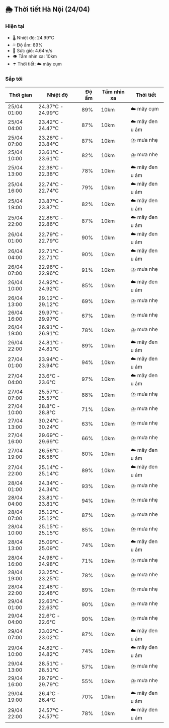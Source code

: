 ## 🌦️ Thời tiết Hà Nội (24/04)

### Hiện tại

- 🌡️ Nhiệt độ: 24.99℃
- 💦 Độ ẩm: 89%
- 💨 Sức gió: 4.64m/s
- 👁️ Tầm nhìn xa: 10km
- ☂️ Thời tiết: ☁️ mây cụm

### Sắp tới

| Thời gian | Nhiệt độ | Độ ẩm | Tầm nhìn xa | Thời tiết |
| --- | --- | --- | --- | --- |
| 25/04 01:00 | 24.37℃ - 24.99℃ | 89% | 10km | ☁️ mây cụm |
| 25/04 04:00 | 23.42℃ - 24.47℃ | 87% | 10km | ☁️ mây đen u ám |
| 25/04 07:00 | 23.26℃ - 23.84℃ | 87% | 10km | ⛈️ mưa nhẹ |
| 25/04 10:00 | 23.61℃ - 23.61℃ | 82% | 10km | ⛈️ mưa nhẹ |
| 25/04 13:00 | 22.38℃ - 22.38℃ | 78% | 10km | ☁️ mây đen u ám |
| 25/04 16:00 | 22.74℃ - 22.74℃ | 79% | 10km | ☁️ mây đen u ám |
| 25/04 19:00 | 23.87℃ - 23.87℃ | 82% | 10km | ☁️ mây đen u ám |
| 25/04 22:00 | 22.86℃ - 22.86℃ | 87% | 10km | ☁️ mây đen u ám |
| 26/04 01:00 | 22.79℃ - 22.79℃ | 90% | 10km | ☁️ mây đen u ám |
| 26/04 04:00 | 22.71℃ - 22.71℃ | 90% | 10km | ☁️ mây đen u ám |
| 26/04 07:00 | 22.96℃ - 22.96℃ | 91% | 10km | ⛈️ mưa nhẹ |
| 26/04 10:00 | 24.92℃ - 24.92℃ | 85% | 10km | ☁️ mây đen u ám |
| 26/04 13:00 | 29.12℃ - 29.12℃ | 69% | 10km | ⛈️ mưa nhẹ |
| 26/04 16:00 | 29.97℃ - 29.97℃ | 67% | 10km | ⛈️ mưa nhẹ |
| 26/04 19:00 | 26.91℃ - 26.91℃ | 78% | 10km | ⛈️ mưa nhẹ |
| 26/04 22:00 | 24.81℃ - 24.81℃ | 89% | 10km | ☁️ mây đen u ám |
| 27/04 01:00 | 23.94℃ - 23.94℃ | 94% | 10km | ☁️ mây đen u ám |
| 27/04 04:00 | 23.6℃ - 23.6℃ | 97% | 10km | ☁️ mây đen u ám |
| 27/04 07:00 | 25.57℃ - 25.57℃ | 88% | 10km | ⛈️ mưa nhẹ |
| 27/04 10:00 | 28.8℃ - 28.8℃ | 71% | 10km | ⛈️ mưa nhẹ |
| 27/04 13:00 | 30.24℃ - 30.24℃ | 63% | 10km | ⛈️ mưa nhẹ |
| 27/04 16:00 | 29.69℃ - 29.69℃ | 66% | 10km | ⛈️ mưa nhẹ |
| 27/04 19:00 | 26.56℃ - 26.56℃ | 80% | 10km | ☁️ mây đen u ám |
| 27/04 22:00 | 25.14℃ - 25.14℃ | 89% | 10km | ☁️ mây đen u ám |
| 28/04 01:00 | 24.34℃ - 24.34℃ | 93% | 10km | ⛈️ mưa nhẹ |
| 28/04 04:00 | 23.81℃ - 23.81℃ | 94% | 10km | ⛈️ mưa nhẹ |
| 28/04 07:00 | 25.12℃ - 25.12℃ | 87% | 10km | ⛈️ mưa nhẹ |
| 28/04 10:00 | 25.15℃ - 25.15℃ | 85% | 10km | ⛈️ mưa nhẹ |
| 28/04 13:00 | 25.09℃ - 25.09℃ | 74% | 10km | ☁️ mây đen u ám |
| 28/04 16:00 | 24.98℃ - 24.98℃ | 71% | 10km | ⛈️ mưa nhẹ |
| 28/04 19:00 | 23.25℃ - 23.25℃ | 78% | 10km | ⛈️ mưa nhẹ |
| 28/04 22:00 | 22.48℃ - 22.48℃ | 89% | 10km | ⛈️ mưa nhẹ |
| 29/04 01:00 | 22.63℃ - 22.63℃ | 90% | 10km | ⛈️ mưa nhẹ |
| 29/04 04:00 | 22.6℃ - 22.6℃ | 90% | 10km | ⛈️ mưa nhẹ |
| 29/04 07:00 | 23.02℃ - 23.02℃ | 87% | 10km | ☁️ mây đen u ám |
| 29/04 10:00 | 24.82℃ - 24.82℃ | 74% | 10km | ☁️ mây đen u ám |
| 29/04 13:00 | 28.51℃ - 28.51℃ | 57% | 10km | ⛈️ mưa nhẹ |
| 29/04 16:00 | 29.79℃ - 29.79℃ | 55% | 10km | ⛈️ mưa nhẹ |
| 29/04 19:00 | 26.4℃ - 26.4℃ | 70% | 10km | ☁️ mây đen u ám |
| 29/04 22:00 | 24.57℃ - 24.57℃ | 78% | 10km | ☁️ mây đen u ám |
